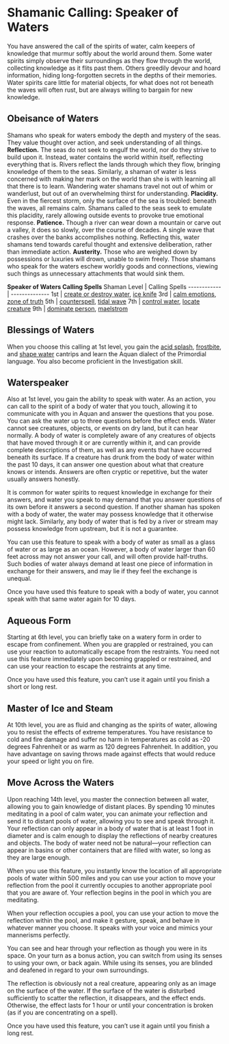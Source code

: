 # Shamanic Calling: Speaker of Waters
You have answered the call of the spirits of water, calm keepers of knowledge that murmur softly about the world around them. Some water spirits simply observe their surroundings as they flow through the world, collecting knowledge as it flits past them. Others greedily devour and hoard information, hiding long-forgotten secrets in the depths of their memories. Water spirits care little for material objects, for what does not rot beneath the waves will often rust, but are always willing to bargain for new knowledge.

## Obeisance of Waters
Shamans who speak for waters embody the depth and mystery of the seas. They value thought over action, and seek understanding of all things.
**Reflection.** The seas do not seek to engulf the world, nor do they strive to build upon it. Instead, water contains the world within itself, reflecting everything that is. Rivers reflect the lands through which they flow, bringing knowledge of them to the seas. Similarly, a shaman of water is less concerned with making her mark on the world than she is with learning all that there is to learn. Wandering water shamans travel not out of whim or wanderlust, but out of an overwhelming thirst for understanding.
**Placidity.** Even in the fiercest storm, only the surface of the sea is troubled: beneath the waves, all remains calm. Shamans called to the seas seek to emulate this placidity, rarely allowing outside events to provoke true emotional response.
**Patience.** Though a river can wear down a mountain or carve out a valley, it does so slowly, over the course of decades. A single wave that crashes over the banks accomplishes nothing. Reflecting this, water shamans tend towards careful thought and extensive deliberation, rather than immediate action.
**Austerity.** Those who are weighed down by possessions or luxuries will drown, unable to swim freely. Those shamans who speak for the waters eschew worldly goods and connections, viewing such things as unnecessary attachments that would sink them.

**Speaker of Waters Calling Spells**
Shaman Level | Calling Spells
------------ | --------------
1st | [create or destroy water](/Magic/Spells/create-or-destroy-water.md), [ice knife](/Magic/Spells/ice-knife.md)
3rd | [calm emotions](/Magic/Spells/calm-emotions.md), [zone of truth](/Magic/Spells/zone-of-truth.md)
5th | [counterspell](/Magic/Spells/counterspell.md), [tidal wave](/Magic/Spells/tidal-wave.md)
7th | [control water](/Magic/Spells/control-water.md), [locate creature](/Magic/Spells/locate-creature.md)
9th | [dominate person](/Magic/Spells/dominate-person.md), [maelstrom](/Magic/Spells/maelstrom.md)

## Blessings of Waters
When you choose this calling at 1st level, you gain the [acid splash](/Magic/Spells/acid-splash.md), [frostbite](/Magic/Spells/frostbite.md), and [shape water](/Magic/Spells/shape-water.md) cantrips and learn the Aquan dialect of the Primordial language. You also become proficient in the Investigation skill.

## Waterspeaker
Also at 1st level, you gain the ability to speak with water. As an action, you can call to the spirit of a body of water that you touch, allowing it to communicate with you in Aquan and answer the questions that you pose. You can ask the water up to three questions before the effect ends. Water cannot see creatures, objects, or events on dry land, but it can hear normally. A body of water is completely aware of any creatures of objects that have moved through it or are currently within it, and can provide complete descriptions of them, as well as any events that have occurred beneath its surface. If a creature has drunk from the body of water within the past 10 days, it can answer one question about what that creature knows or intends. Answers are often cryptic or repetitive, but the water usually answers honestly.

It is common for water spirits to request knowledge in exchange for their answers, and water you speak to may demand that you answer questions of its own before it answers a second question. If another shaman has spoken with a body of water, the water may possess knowledge that it otherwise might lack. Similarly, any body of water that is fed by a river or stream may possess knowledge from upstream, but it is not a guarantee.

You can use this feature to speak with a body of water as small as a glass of water or as large as an ocean. However, a body of water larger than 60 feet across may not answer your call, and will often provide half-truths. Such bodies of water always demand at least one piece of information in exchange for their answers, and may lie if they feel the exchange is unequal.

Once you have used this feature to speak with a body of water, you cannot speak with that same water again for 10 days.

## Aqueous Form
Starting at 6th level, you can briefly take on a watery form in order to escape from confinement. When you are grappled or restrained, you can use your reaction to automatically escape from the restraints. You need not use this feature immediately upon becoming grappled or restrained, and can use your reaction to escape the restraints at any time.

Once you have used this feature, you can’t use it again until you finish a short or long rest.

## Master of Ice and Steam
At 10th level, you are as fluid and changing as the spirits of water, allowing you to resist the effects of extreme temperatures. You have resistance to cold and fire damage and suffer no harm in temperatures as cold as -20 degrees Fahrenheit or as warm as 120 degrees Fahrenheit. In addition, you have advantage on saving throws made against effects that would reduce your speed or light you on fire.

## Move Across the Waters
Upon reaching 14th level, you master the connection between all water, allowing you to gain knowledge of distant places. By spending 10 minutes meditating in a pool of calm water, you can animate your reflection and send it to distant pools of water, allowing you to see and speak through it. Your reflection can only appear in a body of water that is at least 1 foot in diameter and is calm enough to display the reflections of nearby creatures and objects. The body of water need not be natural—your reflection can appear in basins or other containers that are filled with water, so long as they are large enough.

When you use this feature, you instantly know the location of all appropriate pools of water within 500 miles and you can use your action to move your reflection from the pool it currently occupies to another appropriate pool that you are aware of. Your reflection begins in the pool in which you are meditating.

When your reflection occupies a pool, you can use your action to move the reflection within the pool, and make it gesture, speak, and behave in whatever manner you choose. It speaks with your voice and mimics your mannerisms perfectly.

You can see and hear through your reflection as though you were in its space. On your turn as a bonus action, you can switch from using its senses to using your own, or back again. While using its senses, you are blinded and deafened in regard to your own surroundings.

The reflection is obviously not a real creature, appearing only as an image on the surface of the water. If the surface of the water is disturbed sufficiently to scatter the reflection, it disappears, and the effect ends. Otherwise, the effect lasts for 1 hour or until your concentration is broken (as if you are concentrating on a spell).

Once you have used this feature, you can’t use it again until you finish a long rest.
